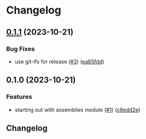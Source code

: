 # Changelog

## [0.1.1](https://github.com/bihealth/biocommons-bioutils-rs/compare/v0.1.0...v0.1.1) (2023-10-21)


### Bug Fixes

* use git-lfs for release ([#3](https://github.com/bihealth/biocommons-bioutils-rs/issues/3)) ([ea65fdd](https://github.com/bihealth/biocommons-bioutils-rs/commit/ea65fddc501cb517b5ad326aa25c1ec40e5492de))

## 0.1.0 (2023-10-21)


### Features

* starting out with assemblies module ([#1](https://github.com/bihealth/biocommons-bioutils-rs/issues/1)) ([c8edd2e](https://github.com/bihealth/biocommons-bioutils-rs/commit/c8edd2eafd06f04efcd3d37976d9332d465a0776))

## Changelog
